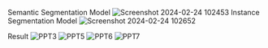 Semantic Segmentation Model
![Screenshot 2024-02-24 102453](https://github.com/grantyehh/segmentation-project/assets/104678472/ee931f9c-34b2-47eb-a406-52ef98d14df5)
Instance Segmentation Model
![Screenshot 2024-02-24 102652](https://github.com/grantyehh/segmentation-project/assets/104678472/3eb92488-0078-4512-8058-76f8713cf72a)

Result
![PPT3](https://github.com/grantyehh/segmentation-project/assets/104678472/940be166-73d8-4220-a36b-d35b62891480)
![PPT5](https://github.com/grantyehh/segmentation-project/assets/104678472/a0c97c5d-02a0-420c-9355-abf27a22cd3b)
![PPT6](https://github.com/grantyehh/segmentation-project/assets/104678472/454ac5e5-1325-423a-a93d-cc843eae8966)
![PPT7](https://github.com/grantyehh/segmentation-project/assets/104678472/8c8d874b-889f-479c-bafc-d74fdd16c665)
